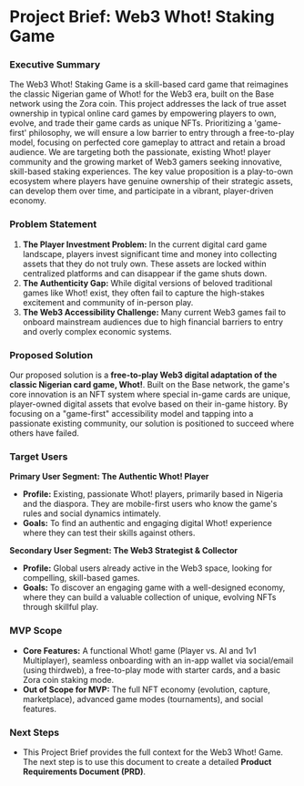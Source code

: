 # Project Brief: Web3 Whot! Staking Game

### Executive Summary
The Web3 Whot! Staking Game is a skill-based card game that reimagines the classic Nigerian game of Whot! for the Web3 era, built on the Base network using the Zora coin. This project addresses the lack of true asset ownership in typical online card games by empowering players to own, evolve, and trade their game cards as unique NFTs. Prioritizing a 'game-first' philosophy, we will ensure a low barrier to entry through a free-to-play model, focusing on perfected core gameplay to attract and retain a broad audience. We are targeting both the passionate, existing Whot! player community and the growing market of Web3 gamers seeking innovative, skill-based staking experiences. The key value proposition is a play-to-own ecosystem where players have genuine ownership of their strategic assets, can develop them over time, and participate in a vibrant, player-driven economy.

### Problem Statement
1.  **The Player Investment Problem:** In the current digital card game landscape, players invest significant time and money into collecting assets that they do not truly own. These assets are locked within centralized platforms and can disappear if the game shuts down.
2.  **The Authenticity Gap:** While digital versions of beloved traditional games like Whot! exist, they often fail to capture the high-stakes excitement and community of in-person play.
3.  **The Web3 Accessibility Challenge:** Many current Web3 games fail to onboard mainstream audiences due to high financial barriers to entry and overly complex economic systems.

### Proposed Solution
Our proposed solution is a **free-to-play Web3 digital adaptation of the classic Nigerian card game, Whot!**. Built on the Base network, the game's core innovation is an NFT system where special in-game cards are unique, player-owned digital assets that evolve based on their in-game history. By focusing on a "game-first" accessibility model and tapping into a passionate existing community, our solution is positioned to succeed where others have failed.

### Target Users
**Primary User Segment: The Authentic Whot! Player**
* **Profile:** Existing, passionate Whot! players, primarily based in Nigeria and the diaspora. They are mobile-first users who know the game's rules and social dynamics intimately.
* **Goals:** To find an authentic and engaging digital Whot! experience where they can test their skills against others.

**Secondary User Segment: The Web3 Strategist & Collector**
* **Profile:** Global users already active in the Web3 space, looking for compelling, skill-based games.
* **Goals:** To discover an engaging game with a well-designed economy, where they can build a valuable collection of unique, evolving NFTs through skillful play.

### MVP Scope
* **Core Features:** A functional Whot! game (Player vs. AI and 1v1 Multiplayer), seamless onboarding with an in-app wallet via social/email (using thirdweb), a free-to-play mode with starter cards, and a basic Zora coin staking mode.
* **Out of Scope for MVP:** The full NFT economy (evolution, capture, marketplace), advanced game modes (tournaments), and social features.

### Next Steps
* This Project Brief provides the full context for the Web3 Whot! Game. The next step is to use this document to create a detailed **Product Requirements Document (PRD)**.
